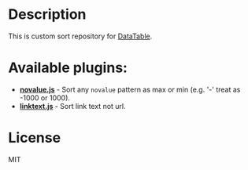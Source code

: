 # Description

This is custom sort repository for [DataTable](https://datatables.net/).

# Available plugins:

- **[novalue.js](https://raw.githubusercontent.com/dprojects/datatable-sort/master/novalue.js)** - Sort any `novalue` pattern as max or min (e.g. '-' treat as -1000 or 1000).
- **[linktext.js](https://raw.githubusercontent.com/dprojects/datatable-sort/master/linktext.js)** - Sort link text not url.

# License

MIT
